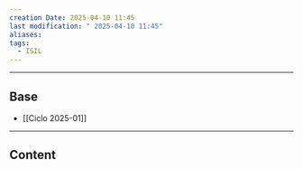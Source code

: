 ```yaml
---
creation Date: 2025-04-10 11:45
last modification: " 2025-04-10 11:45"
aliases: 
tags:
  - ISIL
---
```

___
## Base
- [[Ciclo 2025-01]]
___
## Content
